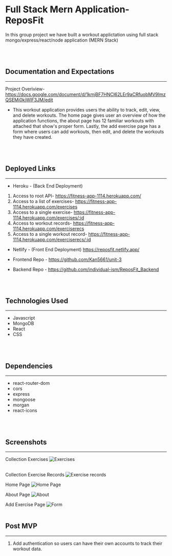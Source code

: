 # Full Stack Mern Application- ReposFit

In this group project we have built a workout applictation using full stack mongo/express/react/node application (MERN Stack)

<br></br>
## Documentation and Expectations
---
Project Overiview- https://docs.google.com/document/d/1kmjBF7HNCl62LEr9aCRfuobMV9ImzQSEMi0kjWIF3JM/edit

* This workout application provides users the ability to track, edit, view, and delete workouts. The home page gives user an overview of how the application functions, the about page has 12 familiar workouts with attached that show's proper form. Lastly, the add exercise page has a form where users can add workouts, then edit, and delete the workouts they have created. 

<br></br>
## Deployed Links
---
* Heroku - (Back End Deployment)
1. Access to root API- https://fitness-app-1114.herokuapp.com/
2. Access to a list of exercises- https://fitness-app-1114.herokuapp.com/exercises
3. Access to a single exercise- https://fitness-app-1114.herokuapp.com/exercises/:id
4. Access to workout records- https://fitness-app-1114.herokuapp.com/exerciserecs
5. Access to a single workout record- https://fitness-app-1114.herokuapp.com/exerciserecs/:id


* Netlify - (Front End Deployment)
https://reposfit.netlify.app/

* Frontend Repo - https://github.com/Kan5661/unit-3

* Backend Repo - https://github.com/individual-ism/ReposFit_Backend

</br></br>
## Technologies Used
---
* Javascript
* MongoDB
* React
* CSS

<br></br>
## Dependencies
---
* react-router-dom
* cors
* express
* mongoose
* morgan
* react-icons

<br></br>
## Screenshots
---
Collection Exercises 
![Exercises](https://i.imgur.com/KRIp0hc.png)
<br></br>

Collection Exercise Records
![Exercise records](https://i.imgur.com/HghZIre.png)

Home Page
![Home Page](https://i.imgur.com/VR8bsKA.png)

About Page
![About](https://i.imgur.com/IU0T1Hg.png)

Add Exercise Page
![Form](https://i.imgur.com/WQ5gloR.png)
<br></br>
## Post MVP
---
1. Add authentication so users can have their own accounts to track their workout data.